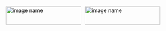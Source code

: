 <div class="background" style="width: 1200px; height: 800px; white-space: nowrap; overflow-x: scroll; border: 0; padding: 10px;"> 
<img src="https://github.com/eduardovaldesga/SimulacionSistemas/blob/master/p11/p11_violinObjetivos1.png" style="float: left; width: 200px; height: 50px; margin: 0 5px;" alt="image name"/>
<img src="https://github.com/eduardovaldesga/SimulacionSistemas/blob/master/p11/p11_violinObjetivos2.png" style="float: left; width: 200px; height: 50px; margin: 0 5px;" alt="image name""/>
</div>
